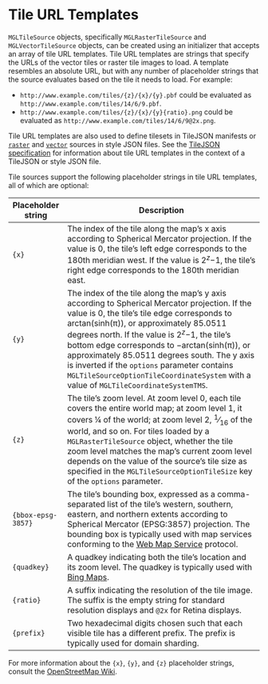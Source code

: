 <!--
  This file is generated.
  Edit platform/darwin/scripts/generate-style-code.js, then run `make darwin-style-code`.
-->
# Tile URL Templates

`MGLTileSource` objects, specifically `MGLRasterTileSource` and
`MGLVectorTileSource` objects, can be created using an initializer that accepts
an array of tile URL templates. Tile URL templates are strings that specify the
URLs of the vector tiles or raster tile images to load. A template resembles an
absolute URL, but with any number of placeholder strings that the source
evaluates based on the tile it needs to load. For example:

* `http://www.example.com/tiles/{z}/{x}/{y}.pbf` could be
   evaluated as `http://www.example.com/tiles/14/6/9.pbf`.
* `http://www.example.com/tiles/{z}/{x}/{y}{ratio}.png` could be
   evaluated as `http://www.example.com/tiles/14/6/9@2x.png`.

Tile URL templates are also used to define tilesets in TileJSON manifests or
[`raster`](https://www.mapbox.com/mapbox-gl-js/style-spec/#sources-raster-tiles)
and
[`vector`](https://www.mapbox.com/mapbox-gl-js/style-spec/#sources-vector-tiles)
sources in style JSON files. See the
[TileJSON specification](https://github.com/mapbox/tilejson-spec/tree/master/2.2.0)
for information about tile URL templates in the context of a TileJSON or style
JSON file.

Tile sources support the following placeholder strings in tile URL templates,
all of which are optional:

<table>
<thead>
<tr><th>Placeholder string</th><th>Description</th></tr>
</thead>
<tbody>
<tr>
    <td><code>{x}</code></td>
    <td>The index of the tile along the map’s x axis according to Spherical
       Mercator projection. If the value is 0, the tile’s left edge corresponds
       to the 180th meridian west. If the value is 2<sup><var>z</var></sup>−1,
       the tile’s right edge corresponds to the 180th meridian east.</td>
</tr>
<tr>
    <td><code>{y}</code></td>
    <td>The index of the tile along the map’s y axis according to Spherical
       Mercator projection. If the value is 0, the tile’s tile edge corresponds
       to arctan(sinh(π)), or approximately 85.0511 degrees north. If the value
       is 2<sup><var>z</var></sup>−1, the tile’s bottom edge corresponds to
       −arctan(sinh(π)), or approximately 85.0511 degrees south. The y axis is
       inverted if the <code>options</code> parameter contains
       <code>MGLTileSourceOptionTileCoordinateSystem</code> with a value of
       <code>MGLTileCoordinateSystemTMS</code>.</td>
</tr>
<tr>
    <td><code>{z}</code></td>
    <td>The tile’s zoom level. At zoom level 0, each tile covers the entire
       world map; at zoom level 1, it covers ¼ of the world; at zoom level 2,
       <sup>1</sup>⁄<sub>16</sub> of the world, and so on. For tiles loaded by
       a <code>MGLRasterTileSource</code> object, whether the tile zoom level
       matches the map’s current zoom level depends on the value of the
       source’s tile size as specified in the
       <code>MGLTileSourceOptionTileSize</code> key of the <code>options</code>
       parameter.</td>
</tr>
<tr>
    <td><code>{bbox-epsg-3857}</code></td>
    <td>The tile’s bounding box, expressed as a comma-separated list of the
       tile’s western, southern, eastern, and northern extents according to
       Spherical Mercator (EPSG:3857) projection. The bounding box is typically
       used with map services conforming to the
       <a href="http://www.opengeospatial.org/standards/wms">Web Map Service</a>
       protocol.</td>
</tr>
<tr>
    <td><code>{quadkey}</code></td>
    <td>A quadkey indicating both the tile’s location and its zoom level. The
       quadkey is typically used with
       <a href="https://msdn.microsoft.com/en-us/library/bb259689.aspx">Bing Maps</a>.
    </td>
</tr>
<tr>
    <td><code>{ratio}</code></td>
    <td>A suffix indicating the resolution of the tile image. The suffix is the
       empty string for standard resolution displays and <code>@2x</code> for
       Retina displays.
       </td>
</tr>
<tr>
    <td><code>{prefix}</code></td>
    <td>Two hexadecimal digits chosen such that each visible tile has a
       different prefix. The prefix is typically used for domain sharding.</td>
</tr>
</tbody>
</table>

For more information about the `{x}`, `{y}`, and `{z}` placeholder strings,
consult the
[OpenStreetMap Wiki](https://wiki.openstreetmap.org/wiki/Slippy_map_tilenames).
